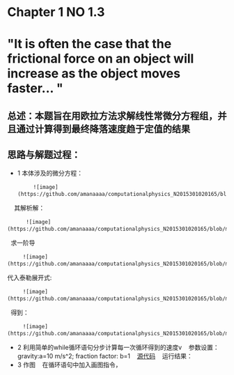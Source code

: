 # Chapter  1    NO 1.3 
# "It is often the case that the frictional force on an object will increase as the object moves faster... "
## 总述：本题旨在用欧拉方法求解线性常微分方程组，并且通过计算得到最终降落速度趋于定值的结果

## 思路与解题过程：
* 1 本体涉及的微分方程：
           
           ![image](https://github.com/amanaaaa/computationalphysics_N2015301020165/blob/master/work_3rd/pic2.png)  
    
    其解析解：  
          
          ![image](https://github.com/amanaaaa/computationalphysics_N2015301020165/blob/master/work_3rd/pic3.png)
   
   求一阶导
   
         ![image](https://github.com/amanaaaa/computationalphysics_N2015301020165/blob/master/work_3rd/pic4.png)
   
   代入泰勒展开式:    
   
         ![image](https://github.com/amanaaaa/computationalphysics_N2015301020165/blob/master/work_3rd/pic5.png)
   
   得到：   
   
         ![image](https://github.com/amanaaaa/computationalphysics_N2015301020165/blob/master/work_3rd/pic5.png)
             
* 2 利用简单的while循环语句分步计算每一次循环得到的速度v
    参数设置： gravity:a=10 m/s^2; fraction factor: b=1
    [源代码](https://github.com/amanaaaa/computationalphysics_N2015301020165/blob/master/work_3rd/source.md)
    运行结果：
* 3 作图
    在循环语句中加入画图指令，


